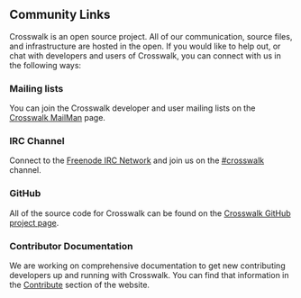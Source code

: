 ## Community Links
Crosswalk is an open source project. All of our communication, source files, and infrastructure are hosted in the open. If you would like to help out, or chat with developers and users of Crosswalk, you can connect with us in the following ways:

### Mailing lists
You can join the Crosswalk developer and user mailing lists on the [Crosswalk MailMan](http://lists.crosswalk-project.org) page.

### IRC Channel
Connect to the [Freenode IRC Network](irc://freenode.net) and join us on the [#crosswalk](irc://irc.freenode.net/crosswalk) channel.

### GitHub
All of the source code for Crosswalk can be found on the [Crosswalk GitHub project page](http://github.com/crosswalk-project).

### Contributor Documentation
We are working on comprehensive documentation to get new contributing developers up and running with Crosswalk. You can find that information in the [Contribute](#contribute/Overview) section of the website.
